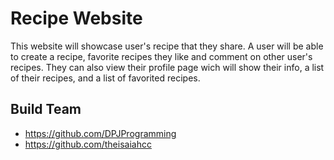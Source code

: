 # Recipe Website

This website will showcase user's recipe that they share. A user will be able to create a recipe, favorite recipes they like and comment on other user's recipes. They can also view their profile page wich will show their info, a list of their recipes, and a list of favorited recipes.

## Build Team
- https://github.com/DPJProgramming
- https://github.com/theisaiahcc
